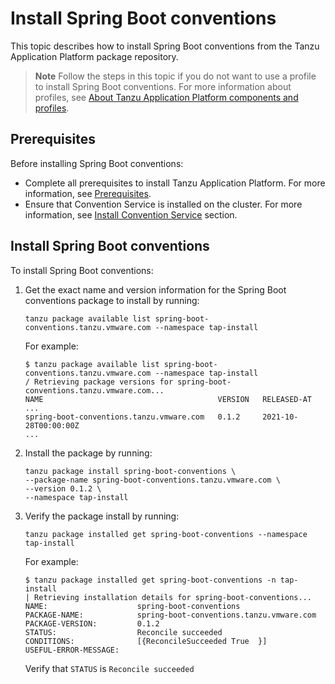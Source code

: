 # Install Spring Boot conventions

This topic describes how to install Spring Boot conventions from the Tanzu Application Platform
package repository.

> **Note** Follow the steps in this topic if you do not want to use a profile to install
> Spring Boot conventions.
> For more information about profiles, see
> [About Tanzu Application Platform components and profiles](../overview.hbs.md#about-package-profiles).

## <a id='prereqs'></a>Prerequisites

Before installing Spring Boot conventions:

- Complete all prerequisites to install Tanzu Application Platform. For more information, see
  [Prerequisites](../prerequisites.hbs.md).
- Ensure that Convention Service is installed on the cluster. For more information, see
  [Install Convention Service](../convention-service/install-conv-service.hbs.md#prereqs) section.

## <a id='install-spring-boot-conv'></a> Install Spring Boot conventions

To install Spring Boot conventions:

1. Get the exact name and version information for the Spring Boot conventions package to install by
   running:

   ```console
   tanzu package available list spring-boot-conventions.tanzu.vmware.com --namespace tap-install
   ```

   For example:

   ```console
   $ tanzu package available list spring-boot-conventions.tanzu.vmware.com --namespace tap-install
   / Retrieving package versions for spring-boot-conventions.tanzu.vmware.com...
   NAME                                       VERSION   RELEASED-AT
   ...
   spring-boot-conventions.tanzu.vmware.com   0.1.2     2021-10-28T00:00:00Z
   ...
   ```

2. Install the package by running:

   ```console
   tanzu package install spring-boot-conventions \
   --package-name spring-boot-conventions.tanzu.vmware.com \
   --version 0.1.2 \
   --namespace tap-install
   ```

3. Verify the package install by running:

   ```console
   tanzu package installed get spring-boot-conventions --namespace tap-install
   ```

   For example:

   ```console
   $ tanzu package installed get spring-boot-conventions -n tap-install
   | Retrieving installation details for spring-boot-conventions...
   NAME:                    spring-boot-conventions
   PACKAGE-NAME:            spring-boot-conventions.tanzu.vmware.com
   PACKAGE-VERSION:         0.1.2
   STATUS:                  Reconcile succeeded
   CONDITIONS:              [{ReconcileSucceeded True  }]
   USEFUL-ERROR-MESSAGE:
   ```

   Verify that `STATUS` is `Reconcile succeeded`
